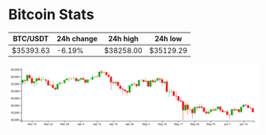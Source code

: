 # Bitcoin Stats

BTC/USDT|24h change|24h high|24h low|
|---|---|---|---|
|$35393.63|-6.19%|$38258.00|$35129.29|

<img src="./chart.svg">
